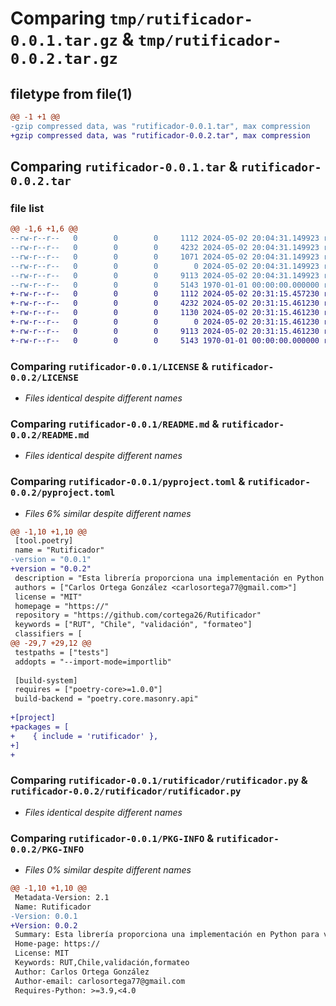 # Comparing `tmp/rutificador-0.0.1.tar.gz` & `tmp/rutificador-0.0.2.tar.gz`

## filetype from file(1)

```diff
@@ -1 +1 @@
-gzip compressed data, was "rutificador-0.0.1.tar", max compression
+gzip compressed data, was "rutificador-0.0.2.tar", max compression
```

## Comparing `rutificador-0.0.1.tar` & `rutificador-0.0.2.tar`

### file list

```diff
@@ -1,6 +1,6 @@
--rw-r--r--   0        0        0     1112 2024-05-02 20:04:31.149923 rutificador-0.0.1/LICENSE
--rw-r--r--   0        0        0     4232 2024-05-02 20:04:31.149923 rutificador-0.0.1/README.md
--rw-r--r--   0        0        0     1071 2024-05-02 20:04:31.149923 rutificador-0.0.1/pyproject.toml
--rw-r--r--   0        0        0        0 2024-05-02 20:04:31.149923 rutificador-0.0.1/rutificador/__init__.py
--rw-r--r--   0        0        0     9113 2024-05-02 20:04:31.149923 rutificador-0.0.1/rutificador/rutificador.py
--rw-r--r--   0        0        0     5143 1970-01-01 00:00:00.000000 rutificador-0.0.1/PKG-INFO
+-rw-r--r--   0        0        0     1112 2024-05-02 20:31:15.457230 rutificador-0.0.2/LICENSE
+-rw-r--r--   0        0        0     4232 2024-05-02 20:31:15.461230 rutificador-0.0.2/README.md
+-rw-r--r--   0        0        0     1130 2024-05-02 20:31:15.461230 rutificador-0.0.2/pyproject.toml
+-rw-r--r--   0        0        0        0 2024-05-02 20:31:15.461230 rutificador-0.0.2/rutificador/__init__.py
+-rw-r--r--   0        0        0     9113 2024-05-02 20:31:15.461230 rutificador-0.0.2/rutificador/rutificador.py
+-rw-r--r--   0        0        0     5143 1970-01-01 00:00:00.000000 rutificador-0.0.2/PKG-INFO
```

### Comparing `rutificador-0.0.1/LICENSE` & `rutificador-0.0.2/LICENSE`

 * *Files identical despite different names*

### Comparing `rutificador-0.0.1/README.md` & `rutificador-0.0.2/README.md`

 * *Files identical despite different names*

### Comparing `rutificador-0.0.1/pyproject.toml` & `rutificador-0.0.2/pyproject.toml`

 * *Files 6% similar despite different names*

```diff
@@ -1,10 +1,10 @@
 [tool.poetry]
 name = "Rutificador"
-version = "0.0.1"
+version = "0.0.2"
 description = "Esta librería proporciona una implementación en Python para validar y formatear el Rol Único Tributario (RUT) utilizado en Chile."
 authors = ["Carlos Ortega González <carlosortega77@gmail.com>"]
 license = "MIT"
 homepage = "https://"
 repository = "https://github.com/cortega26/Rutificador"
 keywords = ["RUT", "Chile", "validación", "formateo"]
 classifiers = [
@@ -29,7 +29,12 @@
 testpaths = ["tests"]
 addopts = "--import-mode=importlib"
 
 [build-system]
 requires = ["poetry-core>=1.0.0"]
 build-backend = "poetry.core.masonry.api"
 
+[project]
+packages = [
+    { include = 'rutificador' },
+]
+
```

### Comparing `rutificador-0.0.1/rutificador/rutificador.py` & `rutificador-0.0.2/rutificador/rutificador.py`

 * *Files identical despite different names*

### Comparing `rutificador-0.0.1/PKG-INFO` & `rutificador-0.0.2/PKG-INFO`

 * *Files 0% similar despite different names*

```diff
@@ -1,10 +1,10 @@
 Metadata-Version: 2.1
 Name: Rutificador
-Version: 0.0.1
+Version: 0.0.2
 Summary: Esta librería proporciona una implementación en Python para validar y formatear el Rol Único Tributario (RUT) utilizado en Chile.
 Home-page: https://
 License: MIT
 Keywords: RUT,Chile,validación,formateo
 Author: Carlos Ortega González
 Author-email: carlosortega77@gmail.com
 Requires-Python: >=3.9,<4.0
```

